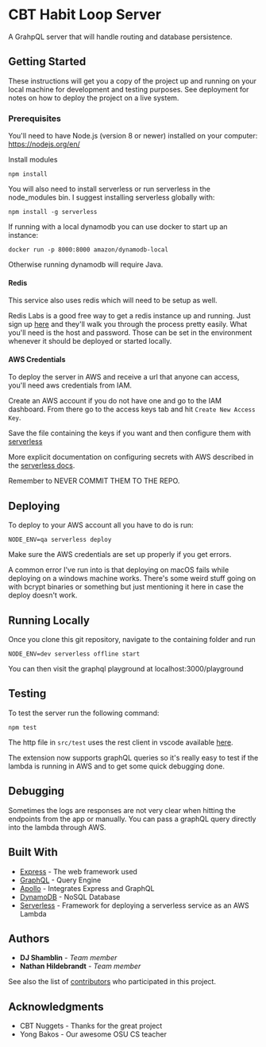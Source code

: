 # CBT Habit Loop Server

A GrahpQL server that will handle routing and database persistence.

## Getting Started

These instructions will get you a copy of the project up and running on your local machine for development and testing purposes. See deployment for notes on how to deploy the project on a live system.

### Prerequisites

You'll need to have Node.js (version 8 or newer) installed on your computer:
https://nodejs.org/en/

Install modules

```
npm install
```

You will also need to install serverless or run serverless in the node_modules bin.
I suggest installing serverless globally with:

```
npm install -g serverless
```

If running with a local dynamodb you can use docker to start up an instance:

```
docker run -p 8000:8000 amazon/dynamodb-local
```

Otherwise running dynamodb will require Java.

#### Redis

This service also uses redis which will need to be setup as well.

Redis Labs is a good free way to get a redis instance up and running. Just sign up [here](https://redislabs.com/) and they'll walk you through the process pretty easily. What you'll need is the host and password. Those can be set in the environment whenever it should be deployed or started locally.

#### AWS Credentials

To deploy the server in AWS and receive a url that anyone can access, you'll need aws credentials from IAM.

Create an AWS account if you do not have one and go to the IAM dashboard. From there go to the access keys tab and hit `Create New Access Key`.

Save the file containing the keys if you want and then configure them with [serverless](https://serverless.com/framework/docs/providers/aws/cli-reference/config-credentials/)

More explicit documentation on configuring secrets with AWS described in the [serverless docs](https://serverless.com/framework/docs/providers/aws/guide/credentials/).

Remember to NEVER COMMIT THEM TO THE REPO.

## Deploying

To deploy to your AWS account all you have to do is run:

```
NODE_ENV=qa serverless deploy
```

Make sure the AWS credentials are set up properly if you get errors.

A common error I've run into is that deploying on macOS fails while deploying on a windows machine works. There's some weird stuff going on with bcrypt binaries or something but just mentioning it here in case the deploy doesn't work.

## Running Locally

Once you clone this git repository, navigate to the containing folder and run

```
NODE_ENV=dev serverless offline start
```

You can then visit the graphql playground at localhost:3000/playground

## Testing

To test the server run the following command:

```
npm test
```

The http file in `src/test` uses the rest client in vscode available [here](https://marketplace.visualstudio.com/items?itemName=humao.rest-client).

The extension now supports graphQL queries so it's really easy to test if the lambda is running in AWS and to get some quick debugging done.

## Debugging

Sometimes the logs are responses are not very clear when hitting the endpoints from the app or manually. You can pass a graphQL query directly into the lambda through AWS.

## Built With

- [Express](https://expressjs.com/) - The web framework used
- [GraphQL](https://graphql.org/) - Query Engine
- [Apollo](https://github.com/apollographql/apollo-server/tree/master/packages/apollo-server-express) - Integrates Express and GraphQL
- [DynamoDB](https://aws.amazon.com/dynamodb/) - NoSQL Database
- [Serverless](https://serverless.com) - Framework for deploying a serverless service as an AWS Lambda

## Authors

- **DJ Shamblin** - _Team member_
- **Nathan Hildebrandt** - _Team member_

See also the list of [contributors](https://github.com/osu-cascades/habit-loop/graphs/contributors) who participated in this project.

## Acknowledgments

- CBT Nuggets - Thanks for the great project
- Yong Bakos - Our awesome OSU CS teacher
